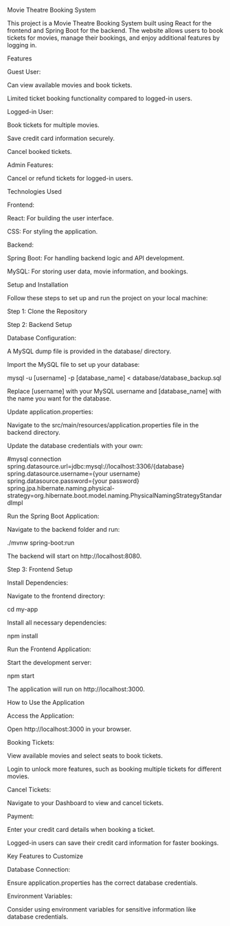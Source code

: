 Movie Theatre Booking System

This project is a Movie Theatre Booking System built using React for the frontend and Spring Boot for the backend. The website allows users to book tickets for movies, manage their bookings, and enjoy additional features by logging in.

Features

Guest User:

Can view available movies and book tickets.

Limited ticket booking functionality compared to logged-in users.

Logged-in User:

Book tickets for multiple movies.

Save credit card information securely.

Cancel booked tickets.

Admin Features:

Cancel or refund tickets for logged-in users.

Technologies Used

Frontend:

React: For building the user interface.

CSS: For styling the application.

Backend:

Spring Boot: For handling backend logic and API development.

MySQL: For storing user data, movie information, and bookings.

Setup and Installation

Follow these steps to set up and run the project on your local machine:

Step 1: Clone the Repository

Step 2: Backend Setup

Database Configuration:

A MySQL dump file is provided in the database/ directory.

Import the MySQL file to set up your database:

mysql -u [username] -p [database_name] < database/database_backup.sql

Replace [username] with your MySQL username and [database_name] with the name you want for the database.

Update application.properties:

Navigate to the src/main/resources/application.properties file in the backend directory.

Update the database credentials with your own:

#mysql connection
spring.datasource.url=jdbc:mysql://localhost:3306/{database}
spring.datasource.username={your username}
spring.datasource.password={your password}
spring.jpa.hibernate.naming.physical-strategy=org.hibernate.boot.model.naming.PhysicalNamingStrategyStandardImpl



Run the Spring Boot Application:

Navigate to the backend folder and run:

./mvnw spring-boot:run

The backend will start on http://localhost:8080.

Step 3: Frontend Setup

Install Dependencies:

Navigate to the frontend directory:

cd my-app

Install all necessary dependencies:

npm install

Run the Frontend Application:

Start the development server:

npm start

The application will run on http://localhost:3000.

How to Use the Application

Access the Application:

Open http://localhost:3000 in your browser.

Booking Tickets:

View available movies and select seats to book tickets.

Login to unlock more features, such as booking multiple tickets for different movies.

Cancel Tickets:

Navigate to your Dashboard to view and cancel tickets.

Payment:

Enter your credit card details when booking a ticket.

Logged-in users can save their credit card information for faster bookings.


Key Features to Customize

Database Connection:

Ensure application.properties has the correct database credentials.

Environment Variables:

Consider using environment variables for sensitive information like database credentials.


